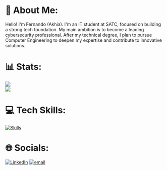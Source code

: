 # 💫 About Me:
Hello! I'm Fernando (Akhia). I'm an IT student at SATC, focused on building a strong tech foundation. My main ambition is to become a leading cybersecurity professional. After my technical degree, I plan to pursue Computer Engineering to deepen my expertise and contribute to innovative solutions.

# 📊 Stats:
![](https://github-readme-stats.vercel.app/api?username=AkhiaBR&theme=dark&hide_border=true&include_all_commits=false&count_private=false)<br/>
![](https://github-readme-stats.vercel.app/api/top-langs/?username=AkhiaBR&theme=dark&hide_border=true&include_all_commits=false&count_private=false&layout=compact)

# 💻 Tech Skills:
[![Skills](https://skillicons.dev/icons?i=html,css,js,react,cs,cpp,arduino,java,py,mysql,bash,arch,linux,git,github)](https://github.com/AkhiaBR)

# 🌐 Socials:
[![LinkedIn](https://img.shields.io/badge/LinkedIn-%230077B5.svg?logo=linkedin&logoColor=white)](https://linkedin.com/in/fernandoglvz) 
[![email](https://img.shields.io/badge/Email-D14836?logo=gmail&logoColor=white)](mailto:fgoncalves.tech@gmail.com) 
